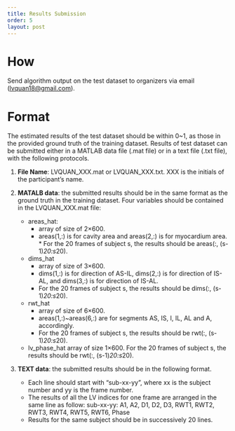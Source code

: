 ```yaml
---
title: Results Submission
order: 5
layout: post
---
```

# How
Send algorithm output on the test dataset to organizers via email (lvquan18@gmail.com).

# Format
The estimated results of the test dataset should be within 0~1, as those in the provided ground truth of the training dataset. Results of test dataset can be submitted either in a MATLAB data file (.mat file) or in a text file (.txt file), with the following protocols.

1. **File Name**: LVQUAN_XXX.mat or LVQUAN_XXX.txt. XXX is the initials of the participant’s name.

2. **MATALB data**: the submitted results should be in the same format as the ground truth in the training dataset. Four variables should be contained in the LVQUAN_XXX.mat file:
    * areas_hat: 
    	* array of size of 2×600. 
    	* areas(1,:) is for cavity area and areas(2,:) is for myocardium area. * For the 20 frames of subject s, the results should be areas(:, (s-1)*20:s*20).
    * dims_hat 
    	* array of size of 3×600. 
    	* dims(1,:) is for direction of AS-IL, dims(2,:) is for direction of IS-AL, and dims(3,:) is for direction of IS-AL. 
    	* For the 20 frames of subject s, the results should be dims(:, (s-1)*20:s*20).
    * rwt_hat
    	* array of size of 6×600. 
    	* areas(1,:)~areas(6,:) are for segments AS, IS, I, IL, AL and A, accordingly. 
    	* For the 20 frames of subject s, the results should be rwt(:, (s-1)*20:s*20).
    * lv_phase_hat array of size 1×600. For the 20 frames of subject s, the results should be rwt(:, (s-1)*20:s*20).

3. **TEXT data**: the submitted results should be in the following format.
    * Each line should start with “sub-xx-yy”, where xx is the subject number and yy is the frame number.
    * The results of all the LV indices for one frame are arranged in the same line as follow:
	sub-xx-yy: A1, A2, D1, D2, D3, RWT1, RWT2, RWT3, RWT4, RWT5, RWT6, Phase
    * Results for the same subject should be in successively 20 lines.
